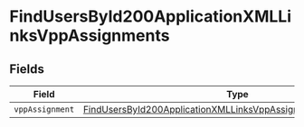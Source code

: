 # FindUsersById200ApplicationXMLLinksVppAssignments


## Fields

| Field                                                                                                                                                       | Type                                                                                                                                                        | Required                                                                                                                                                    | Description                                                                                                                                                 |
| ----------------------------------------------------------------------------------------------------------------------------------------------------------- | ----------------------------------------------------------------------------------------------------------------------------------------------------------- | ----------------------------------------------------------------------------------------------------------------------------------------------------------- | ----------------------------------------------------------------------------------------------------------------------------------------------------------- |
| `vppAssignment`                                                                                                                                             | [FindUsersById200ApplicationXMLLinksVppAssignmentsVppAssignment](../../models/operations/findusersbyid200applicationxmllinksvppassignmentsvppassignment.md) | :heavy_minus_sign:                                                                                                                                          | N/A                                                                                                                                                         |